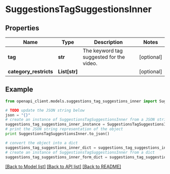 # SuggestionsTagSuggestionsInner


## Properties
Name | Type | Description | Notes
------------ | ------------- | ------------- | -------------
**tag** | **str** | The keyword tag suggested for the video. | [optional]
**category_restricts** | **List[str]** |  | [optional]

## Example

```python
from openapi_client.models.suggestions_tag_suggestions_inner import SuggestionsTagSuggestionsInner

# TODO update the JSON string below
json = "{}"
# create an instance of SuggestionsTagSuggestionsInner from a JSON string
suggestions_tag_suggestions_inner_instance = SuggestionsTagSuggestionsInner.from_json(json)
# print the JSON string representation of the object
print SuggestionsTagSuggestionsInner.to_json()

# convert the object into a dict
suggestions_tag_suggestions_inner_dict = suggestions_tag_suggestions_inner_instance.to_dict()
# create an instance of SuggestionsTagSuggestionsInner from a dict
suggestions_tag_suggestions_inner_form_dict = suggestions_tag_suggestions_inner.from_dict(suggestions_tag_suggestions_inner_dict)
```
[[Back to Model list]](../README.md#documentation-for-models) [[Back to API list]](../README.md#documentation-for-api-endpoints) [[Back to README]](../README.md)
